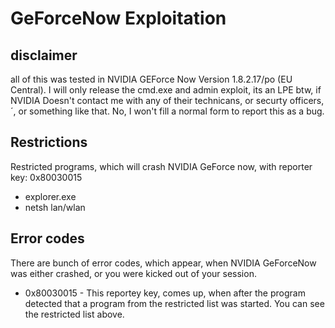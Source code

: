 # GeForceNow Exploitation



## disclaimer
all of this was tested in NVIDIA GEForce Now Version 1.8.2.17/po (EU Central).
I will only release the cmd.exe and admin exploit, its an LPE btw, if NVIDIA Doesn't contact me with any of their technicans, or securty officers,´, or something like that. No, I won't fill a normal form to report this as a bug.
## Restrictions
Restricted programs, which will crash NVIDIA GeForce now, with reporter key: 0x80030015
- explorer.exe
- netsh lan/wlan
## Error codes
There are bunch of error codes, which appear, when NVIDIA GeForceNow was either crashed, or you were kicked out of your session.
- 0x80030015
      - This reportey key, comes up, when after the program detected that a program from the restricted list was started.
        You can see the restricted list above.
